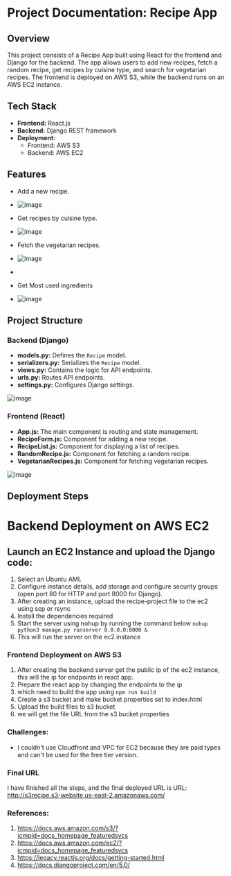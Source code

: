 # Project Documentation: Recipe App

## Overview

This project consists of a Recipe App built using React for the frontend and Django for the backend. The app allows users to add new recipes, fetch a random recipe, get recipes by cuisine type, and search for vegetarian recipes. The frontend is deployed on AWS S3, while the backend runs on an AWS EC2 instance.

## Tech Stack

- **Frontend:** React.js
- **Backend:** Django REST framework
- **Deployment:**
  - Frontend: AWS S3
  - Backend: AWS EC2

## Features

- Add a new recipe.
- ![image](https://github.com/user-attachments/assets/224a4b8b-5500-438f-9ece-84db47e330d7)

- Get recipes by cuisine type.
- ![image](https://github.com/user-attachments/assets/e1db997c-8ab3-43da-9163-e3e33f7d8c0f)

- Fetch the vegetarian recipes.
- ![image](https://github.com/user-attachments/assets/cc48763c-74ef-41b3-a25b-7a417f40870f)
- 
- Get Most used ingredients
- ![image](https://github.com/user-attachments/assets/5f67d300-742a-43e2-94a9-ad5117724977)

## Project Structure

### Backend (Django)

- **models.py:** Defines the `Recipe` model.
- **serializers.py:** Serializes the `Recipe` model.
- **views.py:** Contains the logic for API endpoints.
- **urls.py:** Routes API endpoints.
- **settings.py:** Configures Django settings.
  
![image](https://github.com/user-attachments/assets/b2476f84-0d6d-4c6a-bd52-4bfe41f28db9)

### Frontend (React)

- **App.js:** The main component is routing and state management.
- **RecipeForm.js:** Component for adding a new recipe.
- **RecipeList.js:** Component for displaying a list of recipes.
- **RandomRecipe.js:** Component for fetching a random recipe.
- **VegetarianRecipes.js:** Component for fetching vegetarian recipes.
  
![image](https://github.com/user-attachments/assets/bd7c2060-e89b-4ffb-b513-5a9a9a6adf0e)

## Deployment Steps

# Backend Deployment on AWS EC2

## Launch an EC2 Instance  and upload the Django code:

1. Select an Ubuntu AMI.
2. Configure instance details, add storage and configure security groups (open port 80 for HTTP and port 8000 for Django).
3. After creating an instance, upload the recipe-project file to the ec2 using scp or rsync
4. Install the dependencies required
5. Start the server using nohup by running the command below
   ``` nohup python3 manage.py runserver 0.0.0.0:8000 & ```
6. This will run the server on the ec2 instance

### Frontend Deployment on AWS S3

1. After creating the backend server get the public ip of the ec2 instance, this will the ip for endpoints in react app.
2. Prepare the react app by changing the endpoints to the ip
3. which need to build the app using
   ``` npm run build ```
4. Create a s3 bucket and make bucket properties set to index.html
5. Upload the build files to s3 bucket
6. we will get the file URL from the s3 bucket properties

### Challenges:
- I couldn't use Cloudfront and VPC for EC2 because they are paid types and can't be used for the free tier version.

### Final URL
I have finished all the steps, and the final deployed URL is
URL:  http://s3recipe.s3-website.us-east-2.amazonaws.com/

### References:
1. https://docs.aws.amazon.com/s3/?icmpid=docs_homepage_featuredsvcs
2. https://docs.aws.amazon.com/ec2/?icmpid=docs_homepage_featuredsvcs
3. https://legacy.reactjs.org/docs/getting-started.html
4. https://docs.djangoproject.com/en/5.0/
